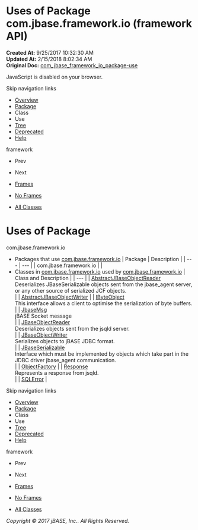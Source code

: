 # Uses of Package com.jbase.framework.io (framework   API)

**Created At:** 9/25/2017 10:32:30 AM  
**Updated At:** 2/15/2018 8:02:34 AM  
**Original Doc:** [com_jbase_framework_io_package-use](https://docs.jbase.com/39220-io/com_jbase_framework_io_package-use)  

<!--<br>    try {<br>        if (location.href.indexOf('is-external=true') == -1) {<br>            parent.document.title="Uses of Package com.jbase.framework.io (framework   API)";<br>        }<br>    }<br>    catch(err) {<br>    }<br>//-->
JavaScript is disabled on your browser.

Skip navigation links

- [Overview](../../../../overview-summary.html)
- [Package](./../com.jbase.framework.io-%28framework---api%29)
- Class
- Use
- [Tree](./../com.jbase.framework.io-class-hierarchy-%28framework---api%29)
- [Deprecated](../../../../deprecated-list.html)
- [Help](../../../../help-doc.html)


framework <br>

- Prev
- Next


- [Frames](./.)
- [No Frames](./.)


- [All Classes](../../../../allclasses-noframe.html)


<!--<br>  allClassesLink = document.getElementById("allclasses\_navbar\_top");<br>  if(window==top) {<br>    allClassesLink.style.display = "block";<br>  }<br>  else {<br>    allClassesLink.style.display = "none";<br>  }<br>  //-->

# Uses of Package
com.jbase.framework.io

- Packages that use [com.jbase.framework.io](./../com.jbase.framework.io-%28framework---api%29) | Package | Description |
| --- | --- |
| com.jbase.framework.io |   |
- Classes in [com.jbase.framework.io](./../com.jbase.framework.io-%28framework---api%29) used by [com.jbase.framework.io](./../com.jbase.framework.io-%28framework---api%29) | Class and Description |
| --- |
| [AbstractJBaseObjectReader](../../../../com/jbase/framework/io/class-use/AbstractJBaseObjectReader.html#com.jbase.framework.io)<br>Deserializes JBaseSerializable objects sent from the jbase\_agent server,<br> or any other source of serialized JCF objects.<br> |
| [AbstractJBaseObjectWriter](../../../../com/jbase/framework/io/class-use/AbstractJBaseObjectWriter.html#com.jbase.framework.io)  |
| [IByteObject](../../../../com/jbase/framework/io/class-use/IByteObject.html#com.jbase.framework.io)<br>This interface allows a client to optimise the serialization of byte buffers.<br> |
| [JbaseMsg](../../../../com/jbase/framework/io/class-use/JbaseMsg.html#com.jbase.framework.io)<br>jBASE Socket message<br> |
| [JBaseObjectReader](../../../../com/jbase/framework/io/class-use/JBaseObjectReader.html#com.jbase.framework.io)<br>Deserializes objects sent from the jsqld server.<br> |
| [JBaseObjectWriter](../../../../com/jbase/framework/io/class-use/JBaseObjectWriter.html#com.jbase.framework.io)<br>Serializes objects to jBASE JDBC format.<br> |
| [JBaseSerializable](../../../../com/jbase/framework/io/class-use/JBaseSerializable.html#com.jbase.framework.io)<br>Interface which must be implemented by objects which take part in the<br> JDBC driver  jbase\_agent communication.<br> |
| [ObjectFactory](../../../../com/jbase/framework/io/class-use/ObjectFactory.html#com.jbase.framework.io)  |
| [Response](../../../../com/jbase/framework/io/class-use/Response.html#com.jbase.framework.io)<br>Represents a response from jsqld.<br> |
| [SQLError](../../../../com/jbase/framework/io/class-use/SQLError.html#com.jbase.framework.io)  |

Skip navigation links

- [Overview](../../../../overview-summary.html)
- [Package](./../com.jbase.framework.io-%28framework---api%29)
- Class
- Use
- [Tree](./../com.jbase.framework.io-class-hierarchy-%28framework---api%29)
- [Deprecated](../../../../deprecated-list.html)
- [Help](../../../../help-doc.html)


framework <br>

- Prev
- Next


- [Frames](./.)
- [No Frames](./.)


- [All Classes](../../../../allclasses-noframe.html)


<!--<br>  allClassesLink = document.getElementById("allclasses\_navbar\_bottom");<br>  if(window==top) {<br>    allClassesLink.style.display = "block";<br>  }<br>  else {<br>    allClassesLink.style.display = "none";<br>  }<br>  //-->

*Copyright © 2017 jBASE, Inc.. All Rights Reserved.*
